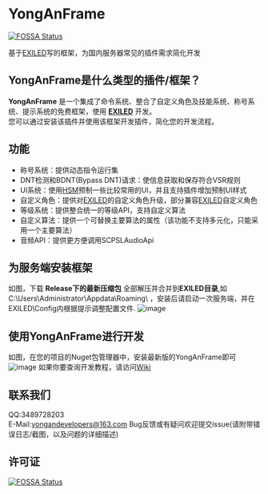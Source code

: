 # YongAnFrame
[![FOSSA Status](https://app.fossa.com/api/projects/git%2Bgithub.com%2FSCP-SL-Plugin-YongAnTeam%2FYongAnFrame.svg?type=shield)](https://app.fossa.com/projects/git%2Bgithub.com%2FSCP-SL-Plugin-YongAnTeam%2FYongAnFrame?ref=badge_shield)

基于[EXILED](https://github.com/ExMod-Team/EXILED)写的框架，为国内服务器常见的插件需求简化开发

## YongAnFrame是什么类型的插件/框架？
**YongAnFrame** 是一个集成了命令系统、整合了自定义角色及技能系统、称号系统、提示系统的免费框架，使用 **[EXILED](https://github.com/ExMod-Team/EXILED)** 开发。\
您可以通过安装该插件并使用该框架开发插件，简化您的开发流程。

## 功能
- 称号系统：提供动态指令运行集
- DNT检测和BDNT(Bypass DNT)请求：使信息获取和保存符合VSR规则
- UI系统：使用[HSM](https://github.com/MeowServer/HintServiceMeow)预制一些比较常用的UI，并且支持插件增加预制UI样式
- 自定义角色：提供对[EXILED](https://github.com/ExMod-Team/EXILED)的自定义角色升级，部分兼容[EXILED](https://github.com/ExMod-Team/EXILED)自定义角色
- 等级系统：提供整合统一的等级API，支持自定义算法
- 自定义算法：提供一个可替换主要算法的属性（该功能不支持多元化，只能采用一个主要算法）
- 音频API：提供更方便调用SCPSLAudioApi

## 为服务端安装框架
 如图，下载 **Release下的最新压缩包** 全部解压并合并到**EXILED目录**,如C:\Users\Administrator\Appdata\Roaming\ ，安装后请启动一次服务端，并在EXILED\Config内根据提示调整配置文件.
 ![image](https://github.com/user-attachments/assets/c6a9934b-5cd1-4905-bb94-ae294a12749c)


## 使用YongAnFrame进行开发
 如图，在您的项目的Nuget包管理器中，安装最新版的YongAnFrame即可
![image](https://github.com/user-attachments/assets/afd10f37-eac1-4c4c-958c-2c4f655186e8)
 如果你要查询开发教程，请访问[Wiki](https://github.com/SCP-SL-Plugin-YongAnTeam/YongAnFrame/wiki)

## 联系我们 ##
QQ:3489728203<br>
E-Mail:yongandevelopers@163.com
Bug反馈或有疑问欢迎提交issue(请附带错误日志/截图，以及问题的详细描述)


## 许可证
[![FOSSA Status](https://app.fossa.com/api/projects/git%2Bgithub.com%2FSCP-SL-Plugin-YongAnTeam%2FYongAnFrame.svg?type=large)](https://app.fossa.com/projects/git%2Bgithub.com%2FSCP-SL-Plugin-YongAnTeam%2FYongAnFrame?ref=badge_large)